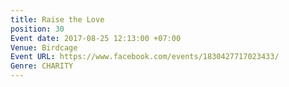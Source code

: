 ```yaml
---
title: Raise the Love
position: 30
Event date: 2017-08-25 12:13:00 +07:00
Venue: Birdcage
Event URL: https://www.facebook.com/events/1830427717023433/
Genre: CHARITY
---
```


